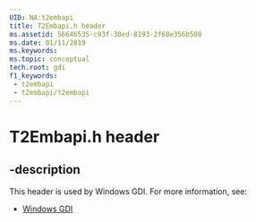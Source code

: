 ```yaml
---
UID: NA:t2embapi
title: T2Embapi.h header
ms.assetid: 56646535-c93f-30ed-8193-2f68e356b508
ms.date: 01/11/2019
ms.keywords: 
ms.topic: conceptual
tech.root: gdi
f1_keywords:
 - t2embapi
 - t2embapi/t2embapi
---
```


# T2Embapi.h header


## -description

This header is used by Windows GDI. For more information, see:

- [Windows GDI](../_gdi/index.md)

